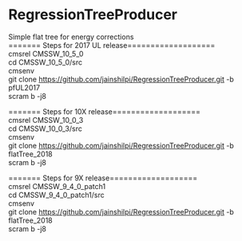 # RegressionTreeProducer </br>
Simple flat tree for energy corrections </br>
======= Steps for 2017 UL release=================== </br>
cmsrel CMSSW_10_5_0 </br>
cd CMSSW_10_5_0/src </br>
cmsenv </br>
git clone https://github.com/jainshilpi/RegressionTreeProducer.git -b pfUL2017 </br>
scram b -j8 </br>

======= Steps for 10X release=================== </br>
cmsrel CMSSW_10_0_3 </br>
cd CMSSW_10_0_3/src </br>
cmsenv </br>
git clone https://github.com/jainshilpi/RegressionTreeProducer.git -b flatTree_2018 </br>
scram b -j8 </br>

======= Steps for 9X release=================== </br>
cmsrel CMSSW_9_4_0_patch1 </br>
cd CMSSW_9_4_0_patch1/src </br>
cmsenv </br>
git clone https://github.com/jainshilpi/RegressionTreeProducer.git -b flatTree_2018 </br>
scram b -j8 </br>
